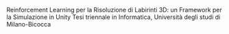 Reinforcement Learning per la Risoluzione di Labirinti 3D: un Framework per la Simulazione in Unity
Tesi triennale in Informatica, Università degli studi di Milano-Bicocca
